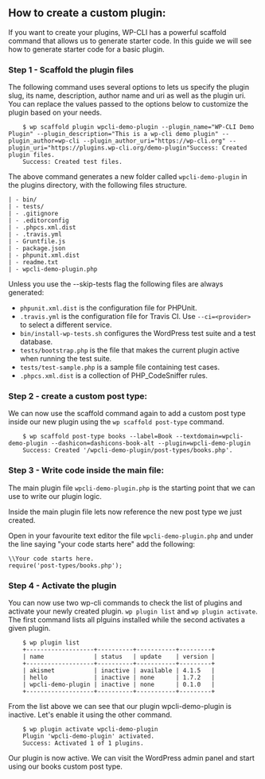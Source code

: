 ## How to create a custom plugin:

If you want to create your plugins, WP-CLI has a powerful scaffold command that allows us to generate starter code. In this guide we will see how to generate starter code for a basic plugin.

### Step 1 - Scaffold the plugin files

The following command uses several options to lets us specify the plugin slug, its name, description, author name and uri as well as the plugin uri. You can replace the values passed to the options below to customize the plugin based on your needs.

```
    $ wp scaffold plugin wpcli-demo-plugin --plugin_name="WP-CLI Demo Plugin" --plugin_description="This is a wp-cli demo plugin" --plugin_author=wp-cli --plugin_author_uri="https://wp-cli.org" --plugin_uri="https://plugins.wp-cli.org/demo-plugin"Success: Created plugin files.
    Success: Created test files.
```

The above command generates a new folder called `wpcli-demo-plugin` in the plugins directory, with the following files structure.

    | - bin/
    | - tests/
    | - .gitignore
    | - .editorconfig
    | - .phpcs.xml.dist
    | - .travis.yml
    | - Gruntfile.js
    | - package.json
    | - phpunit.xml.dist
    | - readme.txt
    | - wpcli-demo-plugin.php

Unless you use the --skip-tests flag the following files are always generated:

- `phpunit.xml.dist` is the configuration file for PHPUnit.
- `.travis.yml` is the configuration file for Travis CI. Use `--ci=<provider>` to select a different service.
- `bin/install-wp-tests.sh` configures the WordPress test suite and a test database.
- `tests/bootstrap.php` is the file that makes the current plugin active when running the test suite.
- `tests/test-sample.php` is a sample file containing test cases.
- `.phpcs.xml.dist` is a collection of PHP_CodeSniffer rules.

### Step 2 - create a custom post type:

We can now use the scaffold command again to add a custom post type inside our new plugin using the `wp scaffold post-type` command.

```
    $ wp scaffold post-type books --label=Book --textdomain=wpcli-demo-plugin --dashicon=dashicons-book-alt --plugin=wpcli-demo-plugin
    Success: Created '/wpcli-demo-plugin/post-types/books.php'.
```

### Step 3 - Write code inside the main file:

The main plugin file `wpcli-demo-plugin.php` is the starting point that we can use to write our plugin logic.

Inside the main plugin file lets now reference the new post type we just created.

Open in your favourite text editor the file `wpcli-demo-plugin.php`
and under the line saying "your code starts here" add the following:

```
\\Your code starts here.
require('post-types/books.php');
```

### Step 4 - Activate the plugin

You can now use two wp-cli commands to check the list of plugins and activate your newly created plugin.
`wp plugin list` and `wp plugin activate`. The first command lists all plguins installed while the second
activates a given plugin.

```
    $ wp plugin list
    +-------------------+----------+-----------+---------+
    | name              | status   | update    | version |
    +-------------------+----------+-----------+---------+
    | akismet           | inactive | available | 4.1.5   |
    | hello             | inactive | none      | 1.7.2   |
    | wpcli-demo-plugin | inactive | none      | 0.1.0   |
    +-------------------+----------+-----------+---------+
```

From the list above we can see that our plugin wpcli-demo-plugin is inactive. Let's enable it using the other command.

```
    $ wp plugin activate wpcli-demo-plugin
    Plugin 'wpcli-demo-plugin' activated.
    Success: Activated 1 of 1 plugins.
```

Our plugin is now active. We can visit the WordPress admin panel and
start using our books custom post type.
